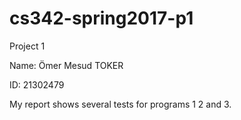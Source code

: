 # cs342-spring2017-p1
Project 1


Name: Ömer Mesud TOKER

ID: 21302479 

My report shows several tests for programs 1 2 and 3. 
